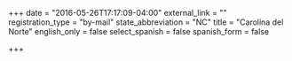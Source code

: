 +++
date = "2016-05-26T17:17:09-04:00"
external_link = ""
registration_type = "by-mail"
state_abbreviation = "NC"
title = "Carolina del Norte"
english_only = false
select_spanish = false
spanish_form = false

+++
